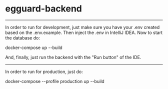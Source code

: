 # egguard-backend

---------
In order to run for development, just make sure you have your .env created based on the .env.example. Then inject the .env in IntelliJ IDEA.
Now to start the database do:

docker-compose up --build    

And, finally, just run the backend with the "Run button" of the IDE. 

-------------
In order to run for production, just do: 

docker-compose --profile production up --build

